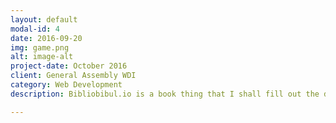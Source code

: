 ```yaml
---
layout: default
modal-id: 4
date: 2016-09-20
img: game.png
alt: image-alt
project-date: October 2016
client: General Assembly WDI
category: Web Development
description: Bibliobibul.io is a book thing that I shall fill out the details of later.

---
```

